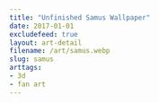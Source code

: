 ```yaml
---
title: "Unfinished Samus Wallpaper"
date: 2017-01-01
excludefeed: true
layout: art-detail
filename: /art/samus.webp
slug: samus
arttags:
- 3d
- fan art
---
```

